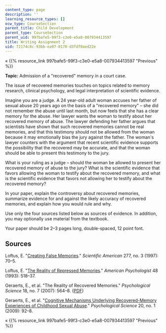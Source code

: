 ```yaml
---
content_type: page
description: ''
learning_resource_types: []
ocw_type: CourseSection
parent_title: Child Development
parent_type: CourseSection
parent_uid: 997bafe5-99f3-c3e0-e5a8-007934413597
title: Writing Assignment 2
uid: 72174c8c-93bb-ea97-0170-d3fdf0aed22e
---
```


« {{% resource_link 997bafe5-99f3-c3e0-e5a8-007934413597 "Previous" %}}

**Topic:** Admission of a "recovered" memory in a court case.

The issue of recovered memories touches on topics related to memory research, clinical psychology, and legal interpretation of scientific evidence.

Imagine you are a judge. A 24 year-old adult woman accuses her father of sexual abuse 20 years ago on the basis of a "recovered memory" – she did not remember the abuse until last month, but now feels that she has a clear memory for the abuse. Her lawyer wants the woman to testify about her recovered memory of abuse. The lawyer defending her father argues that scientists have shown that such recovered memories cannot be real memories, and that this testimony should not be allowed from the woman because it may emotionally bias the jury against the father. The woman's lawyer counters with the argument that recent scientific evidence supports the possibility that the recovered may be accurate, and that the woman should be able to present this testimony to the jury.

What is your ruling as a judge – should the woman be allowed to present her recovered memory of abuse to the jury? What is the scientific evidence that favors allowing the woman to testify about the recovered memory, and what is the scientific evidence that favors not allowing her to testify about the recovered memory?

In your paper, explain the controversy about recovered memories, summarize evidence for and against the likely accuracy of recovered memories, and explain how you would rule and why.

Use only the four sources listed below as sources of evidence. In addition, you may optionally use material from the textbook.

Your paper should be 2–3 pages long, double-spaced, 12 point font.

Sources
-------

Loftus, E. "[Creating False Memories](http://faculty.washington.edu/eloftus/Articles/sciam.htm)." _Scientific American_ 277, no. 3 (1997): 70–5.

Loftus, E. "[The Reality of Repressed Memories](http://faculty.washington.edu/eloftus/Articles/lof93.htm)." _American Psychologist_ 48 (1993): 518–37.

Geraerts, E., et al. "The Reality of Recovered Memories." _Psychological Science_ 18, no. 7 (2007): 564–8. ([PDF](https://webfiles.uci.edu/eloftus/LoftusRepressedMemAP93.pdf))

Geraerts, E., et al. "[Cognitive Mechanisms Underlying Recovered-Memory Experiences of Childhood Sexual Abuse](http://dx.doi.org/10.1111/j.1467-9280.2008.02247.x)." _Psychological Science_ 20, no. 1 (2009): 92–8.

« {{% resource_link 997bafe5-99f3-c3e0-e5a8-007934413597 "Previous" %}}